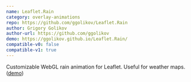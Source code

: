 ```yaml
---
name: Leaflet.Rain
category: overlay-animations
repo: https://github.com/ggolikov/Leaflet.Rain
author: Grigory Golikov
author-url: https://github.com/ggolikov
demo: https://ggolikov.github.io/Leaflet.Rain/
compatible-v0: false
compatible-v1: true
---
```


Customizable WebGL rain animation for Leaflet. Useful for weather maps. (<a href="https://ggolikov.github.io/Leaflet.Rain/">demo</a>)
